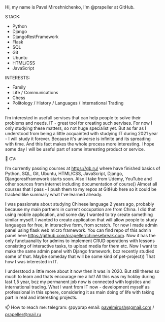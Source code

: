 Hi, my name is Pavel Miroshnichenko, I'm @prapeller at GitHub.

STACK:

- Python
- Django
- DjangoRestFramework
- Flask
- SQL
- Git
- Ubuntu
- HTML/CSS
- JavaScript

INTERESTS:

- Family
- Life / Communications
- Chess
- Politology / History / Languages / International Trading
- 
I’m interested in usefull servises that can help people to solve their problems and needs. IT - great tool for creating such servises.
For now I only studying these matters, so not huge specialist yet. But as far as I understood from being a little acquainted with studying IT during 2021 year - I will study it forever. Because it's universe is infinite and its spreading with time. And this fact makes the whole process more interesting. I hope some day I will be useful part of some interesting product or service.

🌱 CV:

I’m currently passing courses at https://gb.ru/ where have finished basics of Python, SQL, Git, Ubuntu, HTML/CSS, JavaScript, Django, Djangorestframework starts soon. Also I take from Udemy, YouTube and other sources from internet including documentation of course)) Almost all courses that I pass - I push them to my repos at GitHub here so it could be tracked like summary what I've learned already.

I was passionate about studying Chinese language 2 years ago, probably because my main partners in current occupation are from China. I did that using mobile application, and some day I wanted to try create something similar myself. I wanted to create application that will allow people to study languages for free, in interactive form, from scratch. For now I made admin panel using flask web micro framework. You can find repo of this admin panel here https://github.com/prapeller/chinesebreak.com. Now it has the only functuanality for admins to implement CRUD operations with lessons consisting of interactive tasks, to upload media for them etc. Now I want to make the same admin panel with Django framework, bcz recently studied some of that. Maybe someday that will be some kind of pet-project)) That how I was interested in IT. 

I understood a little more about it now then it was in 2020. But still theres so much to learn and thats encourage me a lot! All this was my hobby during last 1,5 year, bcz my permanent job now is connected with logistics and international trading. What I want from IT now - development myself as professional in this sphere, considering it as main doing of life with taking part in real and interesting projects.

📫 How to reach me: telegram: @pyprap email: pavelmirosh@gmail.com / prapeller@mail.ru

